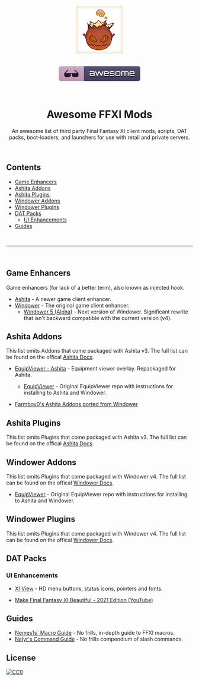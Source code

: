 <!-- markdownlint-disable -->
<div align="center">
	<img width="128" height="128" src="media/bomb.png" alt="Awesome FFXI Mods">
</div>

<br />

<p align="center">
	<a href="https://github.com/sindresorhus/awesome">
		<img src="media/badge.svg" alt="Awesome">
	</a>
</p>

<br />

<h1 align="center">Awesome FFXI Mods</h1>

<p align="center">
  An awesome list of third party Final Fantasy XI client mods, scripts, DAT packs, boot-loaders, and launchers for use with retail and private servers.
</p>

<br />

## Contents

- [Game Enhancers](#game-enhancers)
- [Ashita Addons](#ashita-addons)
- [Ashita Plugins](#ashita-plugins)
- [Windower Addons](#windower-addons)
- [Windower Plugins](#windower-plugins)
- [DAT Packs](#dat-packs)
  - [UI Enhancements](#ui-enhancements)
- [Guides](#guides)

<br />
<hr />
<br />

## Game Enhancers

Game enhancers (for lack of a better term), also known as  injected hook.

- [Ashita](https://www.ashitaxi.com/) - A newer game client enhancer.
- [Windower](http://www.windower.net/) - The original game client enhancer.
  - [Windower 5 (Alpha)](https://github.com/Windower/packages/wiki) - Next version of Windower. Significant rewrite that isn't backward compatible with the current version (v4).


## Ashita Addons

This list omits Addons that come packaged with Ashita v3. The full list can be found on the offical [Ashita Docs](https://docs.ashitaxi.com/addons/).

- [EquipViewer - Ashita](https://github.com/ffxi-mods/equipviewer-ashita) - Equipment viewer overlay. Repackaged for Ashita.
	- [EquipViewer](https://github.com/ProjectTako/ffxi-addons/tree/master/equipviewer) - Original EquipViewer repo with instructions for installing to Ashita and Windower.

- [Farmboy0's Ashita Addons ported from Windower](https://gitlab.com/farmboy0/ashita-addons)

## Ashita Plugins

This list omits Plugins that come packaged with Ashita v3. The full list can be found on the offical [Ashita Docs](https://docs.ashitaxi.com/plugins/).


## Windower Addons

This list omits Plugins that come packaged with Windower v4. The full list can be found on the offical [Windower Docs](https://docs.windower.net/addons/#).

- [EquipViewer](https://github.com/ProjectTako/ffxi-addons/tree/master/equipviewer) - Original EquipViewer repo with instructions for installing to Ashita and Windower.


## Windower Plugins

This list omits Plugins that come packaged with Windower v4. The full list can be found on the offical [Windower Docs](https://docs.windower.net/plugins/#).


## DAT Packs


### UI Enhancements

- [XI View](https://github.com/KenshiDRK/XiView) - HD menu buttons, status icons, pointers and fonts.

- [Make Final Fantasy XI Beautiful - 2021 Edition (YouTube)](https://www.youtube.com/watch?v=ADjRYUdSyXA)

## Guides

- [Nemes1s` Macro Guide](https://www.ffcompendium.com/h/faqs/ff11nemes1s1.txt) - No frills, in-depth guide to FFXI macros.
- [Nalyr's Command Guide](https://www.ffcompendium.com/h/faqs/ff11nalyr.txt) - No frills compendium of slash commands.


## License

[![CC0](http://mirrors.creativecommons.org/presskit/buttons/88x31/svg/cc-zero.svg)](https://creativecommons.org/publicdomain/zero/1.0/)
